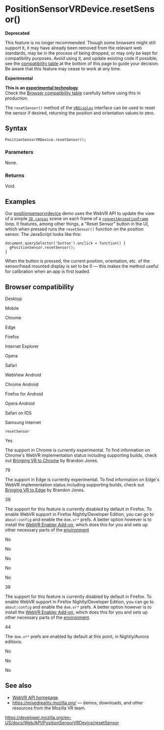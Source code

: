 PositionSensorVRDevice.resetSensor()
====================================

**Deprecated**

This feature is no longer recommended. Though some browsers might still support it, it may have already been removed from the relevant web standards, may be in the process of being dropped, or may only be kept for compatibility purposes. Avoid using it, and update existing code if possible; see the [compatibility table](#browser_compatibility) at the bottom of this page to guide your decision. Be aware that this feature may cease to work at any time.

**Experimental**

**This is an [experimental technology](https://developer.mozilla.org/en-US/docs/MDN/Guidelines/Conventions_definitions#experimental)**  
Check the [Browser compatibility table](#browser_compatibility) carefully before using this in production.

The `resetSensor()` method of the [`VRDisplay`](../vrdisplay) interface can be used to reset the sensor if desired, returning the position and orientation values to zero.

Syntax
------

    PositionSensorVRDevice.resetSensor();

### Parameters

None.

### Returns

Void.

Examples
--------

Our [positionsensorvrdevice](https://mdn.github.io/webvr-tests/positionsensorvrdevice/) demo uses the WebVR API to update the view of a simple [`2D canvas`](../canvasrenderingcontext2d) scene on each frame of a [`requestAnimationFrame`](../window/requestanimationframe) loop. It features, among other things, a "Reset Sensor" button in the UI, which when pressed runs the `resetSensor()` function on the position sensor. The JavaScript looks like this:

    document.querySelector('button').onclick = function() {
      gPositionSensor.resetSensor();
    }

When the button is pressed, the current position, orientation, etc. of the sensor/head mounted display is set to be 0 — this makes the method useful for calibration when an app is first loaded.

Browser compatibility
---------------------

Desktop

Mobile

Chrome

Edge

Firefox

Internet Explorer

Opera

Safari

WebView Android

Chrome Android

Firefox for Android

Opera Android

Safari on IOS

Samsung Internet

`resetSensor`

Yes

The support in Chrome is currently experimental. To find information on Chrome's WebVR implementation status including supporting builds, check out [Bringing VR to Chrome](http://blog.tojicode.com/2014/07/bringing-vr-to-chrome.html) by Brandon Jones.

79

The support in Edge is currently experimental. To find information on Edge's WebVR implementation status including supporting builds, check out [Bringing VR to Edge](http://blog.tojicode.com/2014/07/bringing-vr-to-chrome.html) by Brandon Jones.

39

The support for this feature is currently disabled by default in Firefox. To enable WebVR support in Firefox Nightly/Developer Edition, you can go to `about:config` and enable the `dom.vr*` prefs. A better option however is to install the [WebVR Enabler Add-on](http://www.mozvr.com/downloads/webvr-addon-0.1.0.xpi), which does this for you and sets up other necessary parts of the [environment](https://developer.mozilla.org/docs/Web/API/WebVR_API/WebVR_environment_setup)

No

No

No

No

No

39

The support for this feature is currently disabled by default in Firefox. To enable WebVR support in Firefox Nightly/Developer Edition, you can go to `about:config` and enable the `dom.vr*` prefs. A better option however is to install the [WebVR Enabler Add-on](http://www.mozvr.com/downloads/webvr-addon-0.1.0.xpi), which does this for you and sets up other necessary parts of the [environment](https://developer.mozilla.org/docs/Web/API/WebVR_API/WebVR_environment_setup).

44

The `dom.vr*` prefs are enabled by default at this point, in Nightly/Aurora editions.

No

No

No

See also
--------

-   [WebVR API homepage](../webvr_api).
-   <https://mixedreality.mozilla.org/> — demos, downloads, and other resources from the Mozilla VR team.

<a href="https://developer.mozilla.org/en-US/docs/Web/API/PositionSensorVRDevice/resetSensor" class="_attribution-link">https://developer.mozilla.org/en-US/docs/Web/API/PositionSensorVRDevice/resetSensor</a>
